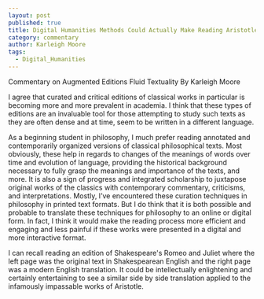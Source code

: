 ```yaml
---
layout: post
published: true
title: Digital Humanities Methods Could Actually Make Reading Aristotle Fun
category: commentary
author: Karleigh Moore
tags: 
  - Digital_Humanities
---
```


Commentary on Augmented Editions Fluid Textuality 
By Karleigh Moore

I agree that curated and critical editions of classical works in particular is becoming more and more prevalent in academia. I think that these types of editions are an invaluable tool for those attempting to study such texts as they are often dense and at time, seem to be written in a different language. 

As a beginning student in philosophy, I much prefer reading annotated and contemporarily organized versions of classical philosophical texts. Most obviously, these help in regards to changes of the meanings of words over time and evolution of language, providing the historical background necessary to fully grasp the meanings and importance of the texts, and more. It is also a sign of progress and integrated scholarship to juxtapose original works of the classics with contemporary commentary, criticisms, and interpretations. Mostly, I’ve encountered these curation techniques in philosophy in printed text formats. But I do think that it is both possible and probable to translate these techniques for philosophy to an online or digital form. In fact, I think it would make the reading process more efficient and engaging and less painful if these works were presented in a digital and more interactive format.

I can recall reading an edition of Shakespeare's Romeo and Juliet where the left page was the original text in Shakespearean English and the right page was a modern English translation. It could be intellectually enlightening and certainly entertaining to see a similar side by side translation applied to the infamously impassable works of Aristotle.  
